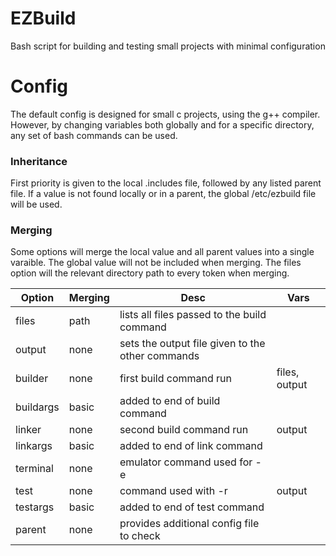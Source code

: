 # EZBuild
Bash script for building and testing small projects with minimal configuration

# Config
The default config is designed for small c projects, using the g++ compiler.
However, by changing variables both globally and for a specific directory, any set of bash commands can be used.

### Inheritance
First priority is given to the local .includes file, followed by any listed parent file.
If a value is not found locally or in a parent, the global /etc/ezbuild file will be used.

### Merging
Some options will merge the local value and all parent values into a single varaible.
The global value will not be included when merging.
The files option will the relevant directory path to every token when merging.

Option	|Merging|Desc												|Vars
-----	|-----	|-----												|-----
files	|path	|lists all files passed to the build command		|
output	|none	|sets the output file given to the other commands	|
builder	|none	|first build command run							|files, output
buildargs|basic	|added to end of build command						|
linker	|none	|second build command run							|output
linkargs|basic	|added to end of link command						|
terminal|none	|emulator command used for -e 						|
test 	|none	|command used with -r 								|output
testargs|basic	|added to end of test command 						|
parent  |none	|provides additional config file to check			|